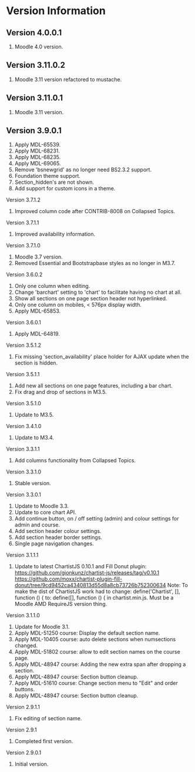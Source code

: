 Version Information
===================

Version 4.0.0.1
-----------------------------
  1. Moodle 4.0 version.

Version 3.11.0.2
-----------------------------
  1. Moodle 3.11 version refactored to mustache.

Version 3.11.0.1
-----------------------------
  1. Moodle 3.11 version.

Version 3.9.0.1
-----------------------------
  1. Apply MDL-65539.
  2. Apply MDL-68231.
  3. Apply MDL-68235.
  4. Apply MDL-69065.
  5. Remove 'bsnewgrid' as no longer need BS2.3.2 support.
  6. Foundation theme support.
  7. Section_hidden's are not shown.
  8. Add support for custom icons in a theme.

Version 3.7.1.2
  1. Improved column code after CONTRIB-8008 on Collapsed Topics.

Version 3.7.1.1
  1. Improved availability information.

Version 3.7.1.0
  1. Moodle 3.7 version.
  2. Removed Essential and Bootstrapbase styles as no longer in M3.7.

Version 3.6.0.2
  1. Only one column when editing.
  2. Change 'barchart' setting to 'chart' to facilitate having no chart at all.
  3. Show all sections on one page section header not hyperlinked.
  4. Only one column on mobiles, < 576px display width.
  5. Apply MDL-65853.

Version 3.6.0.1
  1. Apply MDL-64819.

Version 3.5.1.2
  1. Fix missing 'section_availability' place holder for AJAX update when the section is hidden.

Version 3.5.1.1
  1. Add new all sections on one page features, including a bar chart.
  2. Fix drag and drop of sections in M3.5.

Version 3.5.1.0
  1. Update to M3.5.

Version 3.4.1.0
  1. Update to M3.4.

Version 3.3.1.1
  1. Add columns functionality from Collapsed Topics.

Version 3.3.1.0
  1. Stable version.

Version 3.3.0.1
  1. Update to Moodle 3.3.
  2. Update to core chart API.
  3. Add continue button, on / off setting (admin) and colour settings for admin and course.
  4. Add section header colour settings.
  5. Add section header border settings.
  6. Single page navigation changes.

Version 3.1.1.1
  1. Update to latest ChartistJS 0.10.1 and Fill Donut plugin:
     https://github.com/gionkunz/chartist-js/releases/tag/v0.10.1
     https://github.com/moxx/chartist-plugin-fill-donut/tree/9cd9452ca4340813d55d8a8cb73726b752300634
     Note: To make the dist of ChartistJS work had to change:
         define('Chartist', [], function () {
         to:
         define([], function () {
     in chartist.min.js.
     Must be a Moodle AMD RequireJS version thing.

Version 3.1.1.0
  1. Update for Moodle 3.1.
  2. Apply MDL-51250 course: Display the default section name.
  3. Apply MDL-10405 course: auto delete sections when numsections changed.
  4. Apply MDL-51802 course: allow to edit section names on the course page.
  5. Apply MDL-48947 course: Adding the new extra span after dropping a section.
  6. Apply MDL-48947 course: Section button cleanup.
  7. Apply MDL-51610 course: Change section menu to "Edit" and order buttons.
  8. Apply MDL-48947 course: Section button cleanup.

Version 2.9.1.1
  1. Fix editing of section name.

  Version 2.9.1
  1. Completed first version.

Version 2.9.0.1
  1. Initial version.
